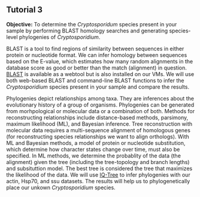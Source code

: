 ## Tutorial 3

**Objective:** To determine the _Cryptosporidum_ species present in your sample by performing BLAST homology searches and generating species-level phylogenies of _Cryptosporidium_.

BLAST is a tool to find regions of similarity between sequences in either protein or nucleotide format.  We can infer homology between sequences
based on the E-value, which estimates how many random alignments in the database score as good or better than the match (alignment) in question.
[BLAST](https://blast.ncbi.nlm.nih.gov/Blast.cgi) is available as a webtool but is also installed on our VMs.
We will use both web-based BLAST and command-line BLAST functions to infer the _Cryptosporidium_ species present in your sample and compare the results.

Phylogenies depict relationships among taxa.  They are inferences about the evolutionary history of a group of organisms.
Phylogenies can be generated from morhpological or molecular data or a combination of both.  Methods for reconstructing
relationships include distance-based methods, parsimony, maximum likelihood (ML), and Bayesian inference. 
Tree reconstruction with molecular data requires a multi-sequence alignment of homologous genes (for reconstructing species relationships we want to align orthologs).
With ML and Bayesian methods, a model of protein or nucleotide substitution, which determine how character states change over time, must also be specified.
In ML methods, we determine the probablity of the data (the alignment) given the tree (including the tree-topology and branch lengths) and subsituttion model. 
The best tree is considered the tree that maximizes the likelihood of the data.  We will use [IQ-Tree](http://www.iqtree.org/) to infer phylogenies
with our actin, Hsp70, and ssu datasets.  The results will help us to phylogenetically place our unkown _Cryptosporidium_ species.

<br>

